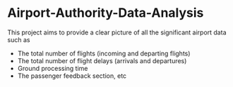 # Airport-Authority-Data-Analysis

This project aims to provide a clear picture of all the significant airport data such as 

- The total number of flights (incoming and departing flights)
- The total number of flight delays (arrivals and departures)
- Ground processing time
- The passenger feedback section, etc
